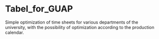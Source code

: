 # Tabel_for_GUAP
Simple optimization of time sheets for various departments of the university, with the possibility of optimization according to the production calendar.
